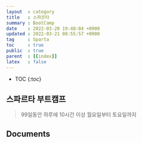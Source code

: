 ```yaml
---
layout  : category 
title   : 스파르타 
summary : BootCamp 
date    : 2022-03-20 19:48:04 +0900
updated : 2022-03-21 08:55:57 +0900
tag     : Sparta 
toc     : true
public  : true
parent  : [[index]] 
latex   : false
---
```

* TOC
{:toc}


## 스파르타 부트캠프
> 99일동안 하루에 10시간 이상 월요일부터 토요일까지

## Documents

